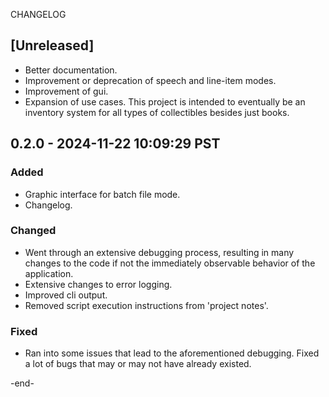 CHANGELOG


## [Unreleased]
- Better documentation.
- Improvement or deprecation of speech and line-item modes.
- Improvement of gui.
- Expansion of use cases. This project is intended to eventually be an inventory system for all types of collectibles besides just books.

## 0.2.0 - 2024-11-22 10:09:29 PST 
### Added
- Graphic interface for batch file mode.
- Changelog.

### Changed 
- Went through an extensive debugging process, resulting in many changes to the code if not the immediately observable behavior of the application.
- Extensive changes to error logging.
- Improved cli output.
- Removed script execution instructions from 'project notes'.

### Fixed
- Ran into some issues that lead to the aforementioned debugging. Fixed a lot of bugs that may or may not have already existed. 

-end-


